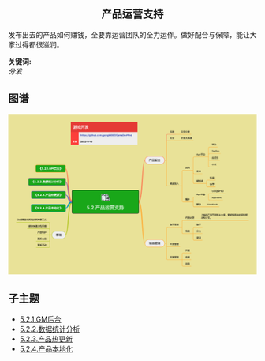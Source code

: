 <h2 align="center">产品运营支持</h2>
<p>
发布出去的产品如何赚钱，全要靠运营团队的全力运作。做好配合与保障，能让大家过得都很滋润。
</p>

**关键词:**<br/> 
*分发*

## 图谱
![图片加载中...](../exports/5.2.产品运营支持.png?raw=true)

## 子主题
* [5.2.1.GM后台](mds/5.2.1.GM后台.md)
* [5.2.2.数据统计分析](mds/5.2.2.数据统计分析.md)
* [5.2.3.产品热更新](mds/5.2.3.产品热更新.md)
* [5.2.4.产品本地化](mds/5.2.4.产品本地化.md)
